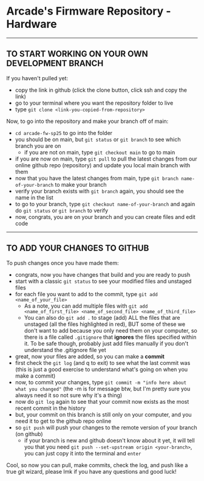 # Arcade's Firmware Repository - Hardware

-----------------------------------------------
TO START WORKING ON YOUR OWN DEVELOPMENT BRANCH
-----------------------------------------------
If you haven't pulled yet:
- copy the link in github (click the clone button, click ssh and copy the link)
- go to your terminal where you want the repository folder to live
- type `git clone <link-you-copied-from-repository>`


Now, to go into the repository and make your branch off of main:
- `cd arcade-fw-sp25` to go into the folder
- you should be on main, but `git status` or `git branch` to see which branch you are on
  - if you are not on main, type `git checkout main` to go to main
- if you are now on main, type `git pull` to pull the latest changes from our online github repo (repository) and update you local main branch with them
- now that you have the latest changes from main, type `git branch name-of-your-branch` to make your branch
- verify your branch exists with `git branch` again, you should see the name in the list
- to go to your branch, type `git checkout name-of-your-branch` and again do `git status` or `git branch` to verify
- now, congrats, you are on your branch and you can create files and edit code

-----------------------------------------------
TO ADD YOUR CHANGES TO GITHUB
-----------------------------------------------
To push changes once you have made them:
- congrats, now you have changes that build and you are ready to push
- start with a classic `git status` to see your modified files and unstaged files
- for each file you want to add to the commit, type `git add <name_of_your_file>`
  - As a note, you can add multiple files with `git add <name_of_first_file> <name_of_second_file> <name_of_third_file>`
  - You can also do `git add .` to stage (add) ALL the files that are unstaged (all the files highlighted in red), BUT some of these we don't want to add because you only need them on your computer, so there is a file called `.gitignore` that **ignores** the files specified within it. To be safe though, probably just add files manually if you don't understand the .gitignore file yet
- great, now your files are added, so you can make a **commit**
- first check the `git log` (and q to exit) to see what the last commit was (this is just a good exercise to understand what's going on when you make a commit)
- now, to commit your changes, type `git commit -m "info here about what you changed"` (the -m is for message btw, but I'm pretty sure you always need it so not sure why it's a thing)
- now do `git log` again to see that your commit now exists as the most recent commit in the history
- but, your commit on this branch is still only on your computer, and you need it to get to the github repo online
- so `git push` will push your changes to the remote version of your branch (on github)
  - if your branch is new and github doesn't know about it yet, it will tell you that you need `git push --set-upstream origin <your-branch>`, you can just copy it into the terminal and `enter`


Cool, so now you can pull, make commits, check the log, and push like a true git wizard, please lmk if you have any questions and good luck!
